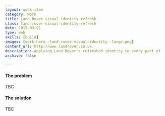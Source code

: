 ```yaml
---
layout: work-item
category: work
title: Land Rover visual identity refresh
class: land-rover-visual-identity-refresh
date: 2015-03-01
type: web
skills: [build]
images: [work-hero--land-rover-visual-identity--large.png]
content_url: http://www.landrover.co.uk
description: Applying Land Rover's refreshed identity to every part of their global marketing websites.
archive: false

---
```


#### The problem
TBC

#### The solution
TBC
